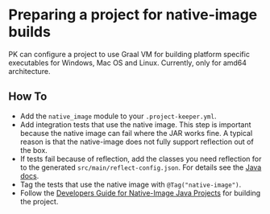 # Preparing a project for native-image builds

PK can configure a project to use Graal VM for building platform specific executables for Windows, Mac OS and Linux. Currently, only for amd64 architecture.

## How To

* Add the `native_image` module to your `.project-keeper.yml`.
* Add integration tests that use the native image. This step is important because the native image can fail where the JAR works fine. A typical reason is that the native-image does not fully support reflection out of the box.
* If tests fail because of reflection, add the classes you need reflection for to the generated `src/main/reflect-config.json`. For details see the [Java docs](https://docs.oracle.com/cd/F44923_01/enterprise/20/docs/reference-manual/native-image/Reflection/).
* Tag the tests that use the native image with `@Tag("native-image")`.
* Follow the [Developers Guide for Native-Image Java Projects](building_a_native_image_project.md) for building the project.